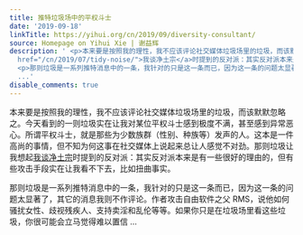 ```yaml
---
title: 推特垃圾场中的平权斗士
date: '2019-09-18'
linkTitle: https://yihui.org/cn/2019/09/diversity-consultant/
source: Homepage on Yihui Xie | 谢益辉
description: ' <p>本来要是按照我的理性，我不应该评论社交媒体垃圾场里的垃圾，而该默默忽略之。今天看到的一则垃圾实在让我对某位平权斗士感到极度不满，甚至感到异常恶心。所谓平权斗士，就是那些为少数族群（性别、种族等）发声的人。这本是一件高尚的事情，但不知为何这事在社交媒体上说起来总让人感觉不对劲。那则垃圾让我想起<a
  href="/cn/2019/07/tidy-noise/">我谈净土宗</a>时提到的反对派：其实反对派本来是有一些很好的理由的，但有些攻击手段实在让我看不下去，比如扭曲事实。</p>
  <p>那则垃圾是一系列推特消息中的一条，我针对的只是这一条而已，因为这一条的问题太显著了，其它的消息我则不作评论。作者攻击自由软件之父 RMS，说他如何骚扰女性、歧视残疾人、支持卖淫和乱伦等等。如果你只是在垃圾场里看这些垃圾，你很可能会立马觉得难以置信
  ...'
disable_comments: true
---
```

 <p>本来要是按照我的理性，我不应该评论社交媒体垃圾场里的垃圾，而该默默忽略之。今天看到的一则垃圾实在让我对某位平权斗士感到极度不满，甚至感到异常恶心。所谓平权斗士，就是那些为少数族群（性别、种族等）发声的人。这本是一件高尚的事情，但不知为何这事在社交媒体上说起来总让人感觉不对劲。那则垃圾让我想起<a href="/cn/2019/07/tidy-noise/">我谈净土宗</a>时提到的反对派：其实反对派本来是有一些很好的理由的，但有些攻击手段实在让我看不下去，比如扭曲事实。</p> <p>那则垃圾是一系列推特消息中的一条，我针对的只是这一条而已，因为这一条的问题太显著了，其它的消息我则不作评论。作者攻击自由软件之父 RMS，说他如何骚扰女性、歧视残疾人、支持卖淫和乱伦等等。如果你只是在垃圾场里看这些垃圾，你很可能会立马觉得难以置信 ...